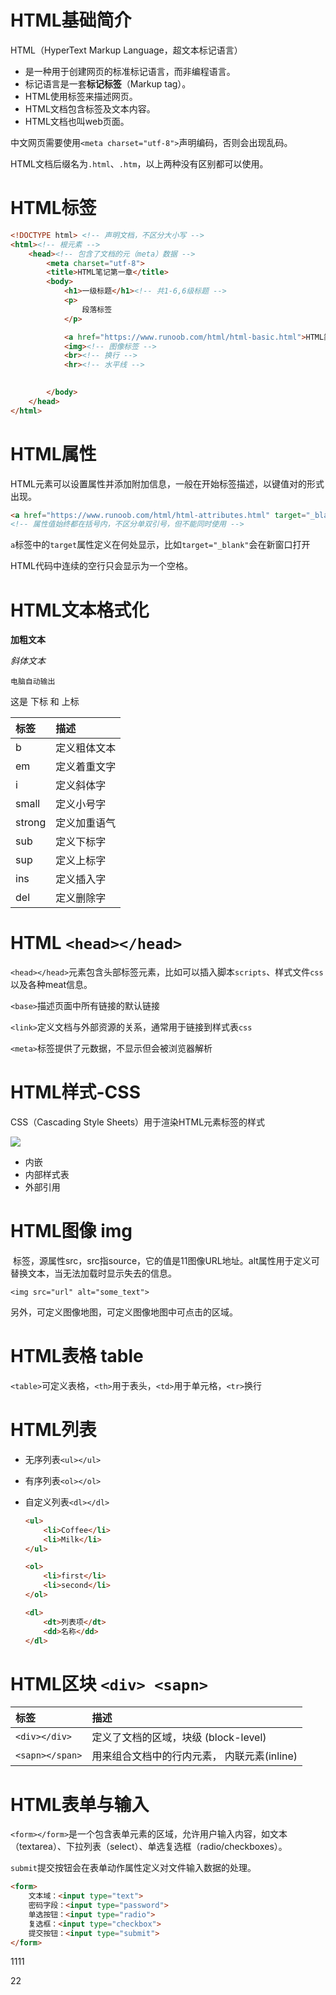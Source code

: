# HTML基础简介

HTML（HyperText Markup Language，超文本标记语言）

- 是一种用于创建网页的标准标记语言，而非编程语言。
- 标记语言是一套**标记标签**（Markup tag）。
- HTML使用标签来描述网页。
- HTML文档包含标签及文本内容。
- HTML文档也叫web页面。

中文网页需要使用`<meta charset="utf-8">`声明编码，否则会出现乱码。

HTML文档后缀名为`.html`、`.htm`，以上两种没有区别都可以使用。

# HTML标签

```html
<!DOCTYPE html> <!-- 声明文档，不区分大小写 -->
<html><!-- 根元素 -->
    <head><!-- 包含了文档的元（meta）数据 -->
        <meta charset="utf-8">
        <title>HTML笔记第一章</title>
        <body>
            <h1>一级标题</h1><!-- 共1-6,6级标题 -->
            <p>
                段落标签
            </p>

            <a href="https://www.runoob.com/html/html-basic.html">HTML简介</a><!-- 超链接 -->
            <img><!-- 图像标签 -->
            <br><!-- 换行 -->
            <hr><!-- 水平线 -->

            
        </body>
    </head>
</html>
```

# HTML属性

HTML元素可以设置属性并添加附加信息，一般在开始标签描述，以键值对的形式出现。

```html
<a href="https://www.runoob.com/html/html-attributes.html" target="_blank">HTML属性</a>
<!-- 属性值始终都在括号内，不区分单双引号，但不能同时使用 -->
```
`a`标签中的`target`属性定义在何处显示，比如`target="_blank"`会在新窗口打开

HTML代码中连续的空行只会显示为一个空格。

# HTML文本格式化

**加粗文本**

*斜体文本*

```
电脑自动输出
```

这是 下标 和 上标

| 标签   | 描述         |
| :----- | :----------- |
| b      | 定义粗体文本 |
| em     | 定义着重文字 |
| i      | 定义斜体字   |
| small  | 定义小号字   |
| strong | 定义加重语气 |
| sub    | 定义下标字   |
| sup    | 定义上标字   |
| ins    | 定义插入字   |
| del    | 定义删除字   |

# HTML `<head></head>`

`<head></head>`元素包含头部标签元素，比如可以插入脚本`scripts`、样式文件`css`以及各种meat信息。

`<base>`描述页面中所有链接的默认链接

`<link>`定义文档与外部资源的关系，通常用于链接到样式表`css`

`<meta>`标签提供了元数据，不显示但会被浏览器解析

# HTML样式-CSS

CSS（Cascading Style Sheets）用于渲染HTML元素标签的样式

![](D:\HtmlStudyNotes\img\CascadingStyleSheets.png)

- 内嵌
- 内部样式表
- 外部引用

# HTML图像 img

<img> 标签，源属性src，src指source，它的值是11图像URL地址。alt属性用于定义可替换文本，当无法加载时显示失去的信息。

`<img src="url" alt="some_text">`

另外，<map>可定义图像地图，<area>可定义图像地图中可点击的区域。

# HTML表格 table

`<table>`可定义表格，`<th>`用于表头，`<td>`用于单元格，`<tr>`换行

# HTML列表

- 无序列表`<ul></ul>`

- 有序列表`<ol></ol>`

- 自定义列表`<dl></dl>`

  ```html
  <ul>
      <li>Coffee</li>
      <li>Milk</li>
  </ul>
  
  <ol>
      <li>first</li>
      <li>second</li>
  </ol>
  
  <dl>
      <dt>列表项</dt>
      <dd>名称</dd>
  </dl>
  ```

# HTML区块 `<div> <sapn>`

| 标签            | 描述                                        |
| :-------------- | :------------------------------------------ |
| `<div></div>`   | 定义了文档的区域，块级 (block-level)        |
| `<sapn></span>` | 用来组合文档中的行内元素， 内联元素(inline) |

# HTML表单与输入

`<form></form>`是一个包含表单元素的区域，允许用户输入内容，如文本（textarea）、下拉列表（select）、单选复选框（radio/checkboxes）。

`submit`提交按钮会在表单动作属性定义对文件输入数据的处理。

```html
<form>
    文本域：<input type="text">
    密码字段：<input type="password">
    单选按钮：<input type="radio">
    复选框：<input type="checkbox">
    提交按钮：<input type="submit">
</form>
```









1111

22